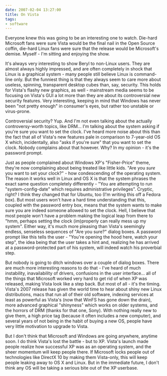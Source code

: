 ```yaml
---
date: 2007-02-04 13:27:00
title: On Vista
tags:
- software
---
```


Everyone knew this was going to be an interesting one to watch. Die-hard
Microsoft fans were sure Vista would be the final nail in the Open Source
coffin, die-hard Linux fans were sure that the release would be Microsoft's
demise. Myself - I'm sitting and enjoying the show.

It's always very interesting to show Beryl to non-Linux users. They are almost
always highly impressed, and are often completely in shock that Linux is a
graphical system - many people still believe Linux is command-line only. But
the funniest thing is that they always seem to care more about useless,
spinning, transparent desktop cubes than, say, security. This holds for Vista's
flashy new graphics, as well - mainstream media seems to be focusing on Vista's
GUI a lot more than they are about its controversial new security features.
Very interesting, keeping in mind that Windows has never been "not pretty
enough" in consumer's eyes, but rather too unstable or virus-prone.

Controversial security? Yup. And I'm not even talking about the actually
controversy-worth topics, like DRM... I'm talking about the system asking if
you're sure you want to set the clock. I've heard more noise about this than
the fact that all of Vista's new features pale in comparison to 7-year-old OS X
which, incidentally, also "asks if you're sure" that you want to set the clock.
Nobody complains about that however. Why? In my opinion - it's the password
prompt.

Just as people complained about Windows XP's "Fisher-Price" theme, they're now
complaining about being treated like little kids. "Are you _sure_ you want to
set your clock?" - how condescending of the operating system. The reason it
works well in Linux and OS X is that the system phrases the exact same question
completely differently - "You are attempting to run "system-config-date" which
requires administrative privileges". Cryptic, right? I think they changed that
for Ubuntu, too (I'm writing this off a Fedora box). But most users won't have
a hard time understanding that this, coupled with the password entry box, means
that the system wants to make sure you are indeed someone allowed to set the
clock. Hell, I believe that most people won't have a problem making the logical
leap from there to "hmm, perhaps setting the clock (im)properly can really mess
up my system". Either way, it's much more pleasing than Vista's seemingly
endless, senseless sequences of "Are you sure?" dialog boxes. A password prompt
like this tells the user - "You're opening the hood here, watch your step", the
idea being that the user takes a hint and, realizing he has arrived at a
password-protected part of his system, will indeed watch his proverbial step.

But nobody is going to ditch windows over a couple of dialog boxes. There are
much more interesting reasons to do that - I've heard of much instability,
inavailability of drivers, confusions in the user interface... all of the
things that Microsoft worked very hard to get rid of when XP was released,
making Vista look like a step back. But most of all - it's the timing. Vista's
2007 release has given the world time to hear about shiny new Linux
distributions, macs that run all of their old software, indexing services at
least as powerful as Vista's (now that WinFS has gone down the drain), more
advanced graphical "shinyness" which works on older systems, and the horrors of
DRM (thanks for that one, Sony). With nothing really new to give them, a high
price tag (because it often includes a new computer), and several years of not
being in the habit of buying a new OS, people have very little motivation to
upgrade to Vista.

But I don't think that Microsoft and Windows are going anywhere, anytime soon.
I do think Vista's lost the battle - but to XP. Vista's launch made people
realize how successful XP was as an operating system, and the sheer momentum
will keep people there. If Microsoft locks people out of technologies like
DirectX 10 by making them Vista-only, this will keep people leaking away to OS
X and Linux. But in the immediate future, I don't think any OS will be taking a
serious bite out of the XP userbase.
